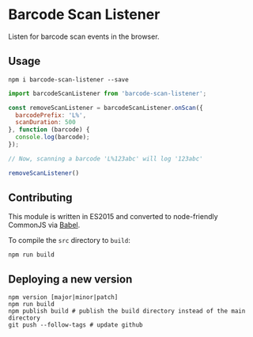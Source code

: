 # Barcode Scan Listener

Listen for barcode scan events in the browser.

## Usage
```
npm i barcode-scan-listener --save
```

```js
import barcodeScanListener from 'barcode-scan-listener';

const removeScanListener = barcodeScanListener.onScan({
  barcodePrefix: 'L%',
  scanDuration: 500
}, function (barcode) {
  console.log(barcode);
});

// Now, scanning a barcode 'L%123abc' will log '123abc'

removeScanListener()
```

## Contributing

This module is written in ES2015 and converted to node-friendly CommonJS via
[Babel](http://babeljs.io/).

To compile the `src` directory to `build`:

```
npm run build
```

## Deploying a new version

```
npm version [major|minor|patch]
npm run build
npm publish build # publish the build directory instead of the main directory
git push --follow-tags # update github
```
